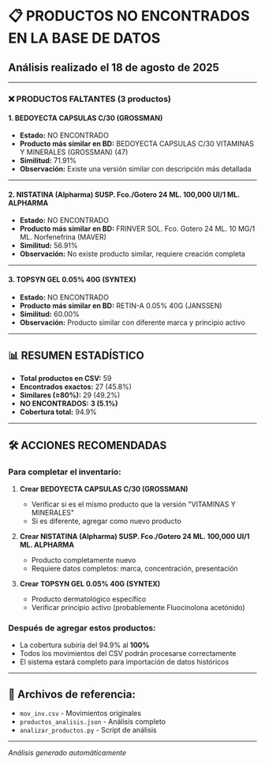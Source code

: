 # 📋 PRODUCTOS NO ENCONTRADOS EN LA BASE DE DATOS

## Análisis realizado el 18 de agosto de 2025

---

### ❌ **PRODUCTOS FALTANTES (3 productos)**

#### 1. **BEDOYECTA CAPSULAS C/30 (GROSSMAN)**
- **Estado:** NO ENCONTRADO
- **Producto más similar en BD:** BEDOYECTA CAPSULAS C/30 VITAMINAS Y MINERALES (GROSSMAN) (47)
- **Similitud:** 71.91%
- **Observación:** Existe una versión similar con descripción más detallada

---

#### 2. **NISTATINA (Alpharma) SUSP. Fco./Gotero 24 ML. 100,000 UI/1 ML. ALPHARMA**
- **Estado:** NO ENCONTRADO  
- **Producto más similar en BD:** FRINVER SOL. Fco. Gotero 24 ML. 10 MG/1 ML. Norfenefrina (MAVER)
- **Similitud:** 56.91%
- **Observación:** No existe producto similar, requiere creación completa

---

#### 3. **TOPSYN GEL 0.05% 40G (SYNTEX)**
- **Estado:** NO ENCONTRADO
- **Producto más similar en BD:** RETIN-A 0.05% 40G (JANSSEN)
- **Similitud:** 60.00%
- **Observación:** Producto similar con diferente marca y principio activo

---

## 📊 **RESUMEN ESTADÍSTICO**

- **Total productos en CSV:** 59
- **Encontrados exactos:** 27 (45.8%)
- **Similares (≥80%):** 29 (49.2%)
- **NO ENCONTRADOS:** **3 (5.1%)**
- **Cobertura total:** 94.9%

---

## 🛠️ **ACCIONES RECOMENDADAS**

### **Para completar el inventario:**

1. **Crear BEDOYECTA CAPSULAS C/30 (GROSSMAN)**
   - Verificar si es el mismo producto que la versión "VITAMINAS Y MINERALES"
   - Si es diferente, agregar como nuevo producto

2. **Crear NISTATINA (Alpharma) SUSP. Fco./Gotero 24 ML. 100,000 UI/1 ML. ALPHARMA**
   - Producto completamente nuevo
   - Requiere datos completos: marca, concentración, presentación

3. **Crear TOPSYN GEL 0.05% 40G (SYNTEX)**
   - Producto dermatológico específico
   - Verificar principio activo (probablemente Fluocinolona acetónido)

### **Después de agregar estos productos:**
- La cobertura subiría del 94.9% al **100%**
- Todos los movimientos del CSV podrán procesarse correctamente
- El sistema estará completo para importación de datos históricos

---

## 📁 **Archivos de referencia:**
- `mov_inv.csv` - Movimientos originales
- `productos_analisis.json` - Análisis completo
- `analizar_productos.py` - Script de análisis

---

*Análisis generado automáticamente*
